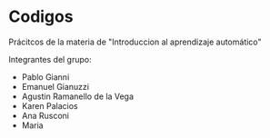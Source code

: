 # Codigos

Prácitcos de la materia de "Introduccion al aprendizaje automático"

Integrantes del grupo:

* Pablo Gianni
* Emanuel Gianuzzi
* Agustin Ramanello de la Vega
* Karen Palacios
* Ana Rusconi
* Maria
